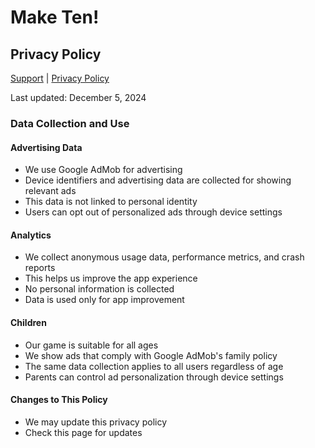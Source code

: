# Make Ten!

## Privacy Policy

[Support](/maketen-support) | [Privacy Policy](/maketen-support/privacy-policy)

Last updated: December 5, 2024

### Data Collection and Use

#### Advertising Data
- We use Google AdMob for advertising
- Device identifiers and advertising data are collected for showing relevant ads
- This data is not linked to personal identity
- Users can opt out of personalized ads through device settings

#### Analytics
- We collect anonymous usage data, performance metrics, and crash reports
- This helps us improve the app experience
- No personal information is collected
- Data is used only for app improvement

#### Children
- Our game is suitable for all ages
- We show ads that comply with Google AdMob's family policy
- The same data collection applies to all users regardless of age
- Parents can control ad personalization through device settings

#### Changes to This Policy
- We may update this privacy policy
- Check this page for updates
